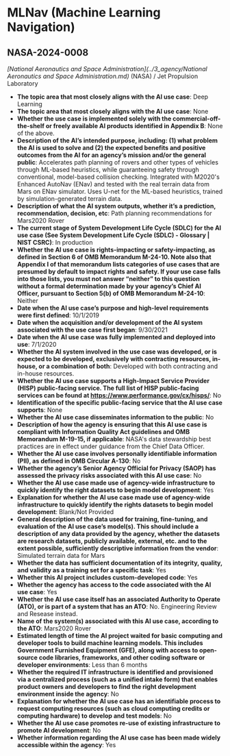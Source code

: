 # MLNav (Machine Learning Navigation)
## NASA-2024-0008
_[National Aeronautics and Space Administration](../3_agency/National Aeronautics and Space Administration.md)_ (NASA) / Jet Propulsion Laboratory


+ **The topic area that most closely aligns with the AI use case**: Deep Learning
+ **The topic area that most closely aligns with the AI use case**: None
+ **Whether the use case is implemented solely with the commercial-off-the-shelf or freely available AI products identified in Appendix B**: None of the above.
+ **Description of the AI’s intended purpose, including: (1) what problem the AI is used to solve and (2) the expected benefits and positive outcomes from the AI for an agency’s mission and/or the general public**: Accelerates path planning of rovers and other types of vehicles through ML-based heuristics, while guaranteeing safety through conventional, model-based collision checking. Integrated with M2020's Enhanced AutoNav (ENav) and tested with the real terrain data from Mars on ENav simulator. Uses U-net for the ML-based heuristics, trained by simulation-generated terrain data.
+ **Description of what the AI system outputs, whether it’s a prediction, recommendation, decision, etc**: Path planning recommendations for Mars2020 Rover
+ **The current stage of System Development Life Cycle (SDLC) for the AI use case (See System Development Life Cycle (SDLC) - Glossary | NIST CSRC)**: In production
+ **Whether the AI use case is rights-impacting or safety-impacting, as defined in Section 6 of OMB Memorandum M-24-10. Note also that Appendix I of that memorandum lists categories of use cases that are presumed by default to impact rights and safety. If your use case falls into those lists, you must not answer “neither” to this question without a formal determination made by your agency’s Chief AI Officer, pursuant to Section 5(b) of OMB Memorandum M-24-10**: Neither
+ **Date when the AI use case’s purpose and high-level requirements were first defined**: 10/1/2019
+ **Date when the acquisition and/or development of the AI system associated with the use case first began**: 9/30/2021
+ **Date when the AI use case was fully implemented and deployed into use**: 7/1/2020
+ **Whether the AI system involved in the use case was developed, or is expected to be developed, exclusively with contracting resources, in-house, or a combination of both**: Developed with both contracting and in-house resources.
+ **Whether the AI use case supports a High-Impact Service Provider (HISP) public-facing service. The full list of HISP public-facing services can be found at https://www.performance.gov/cx/hisps/**: No
+ **Identification of the specific public-facing service that the AI use case supports**: None
+ **Whether the AI use case disseminates information to the public**: No
+ **Description of how the agency is ensuring that this AI use case is compliant with Information Quality Act guidelines and OMB Memorandum M-19-15, if applicable**: NASA's data stewardship best practices are in effect under guidance from the Chief Data Officer.
+ **Whether the AI use case involves personally identifiable information (PII), as defined in OMB Circular A-130**: No
+ **Whether the agency’s Senior Agency Official for Privacy (SAOP) has assessed the privacy risks associated with this AI use case**: No
+ **Whether the AI use case made use of agency-wide infrastructure to quickly identify the right datasets to begin model development**: Yes
+ **Explanation for whether the AI use case made use of agency-wide infrastructure to quickly identify the rights datasets to begin model development**: Blank/Not Provided
+ **General description of the data used for training, fine-tuning, and evaluation of the AI use case’s model(s). This should include a description of any data provided by the agency, whether the datasets are research datasets, publicly available, external, etc. and to the extent possible, sufficiently descriptive information from the vendor**: Simulated terrain data for Mars
+ **Whether the data has sufficient documentation of its integrity, quality, and validity as a training set for a specific task**: Yes
+ **Whether this AI project includes custom-developed code**: Yes
+ **Whether the agency has access to the code associated with the AI use case**: Yes
+ **Whether the AI use case itself has an associated Authority to Operate (ATO), or is part of a system that has an ATO**: No.  Engineering Review and Resease instead.
+ **Name of the system(s) associated with this AI use case, according to the ATO**: Mars2020 Rover
+ **Estimated length of time the AI project waited for basic computing and developer tools to build machine learning models. This includes Government Furnished Equipment (GFE), along with access to open-source code libraries, frameworks, and other coding software or developer environments**: Less than 6 months
+ **Whether the required IT infrastructure is identified and provisioned via a centralized process (such as a unified intake form) that enables product owners and developers to find the right development environment inside the agency**: No
+ **Explanation for whether the AI use case has an identifiable process to request computing resources (such as cloud computing credits or computing hardware) to develop and test models**: No
+ **Whether the AI use case promotes re-use of existing infrastructure to promote AI development**: No
+ **Whether information regarding the AI use case has been made widely accessible within the agency**: Yes